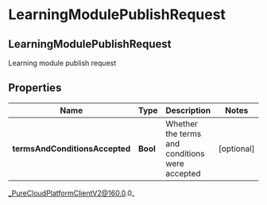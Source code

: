 # LearningModulePublishRequest

## LearningModulePublishRequest
Learning module publish request

## Properties

|Name | Type | Description | Notes|
|------------ | ------------- | ------------- | -------------|
| **termsAndConditionsAccepted** | **Bool** | Whether the terms and conditions were accepted | [optional] |



_PureCloudPlatformClientV2@160.0.0_

